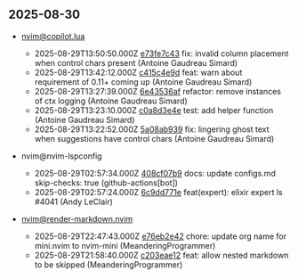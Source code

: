 ## 2025-08-30

* nvim@copilot.lua
  - 2025-08-29T13:50:50.000Z [e73fe7c43](https://github.com/zbirenbaum/copilot.lua/commit/e73fe7c43c68aeb84fbeed12ee6cc60a29e78fbb) fix: invalid column placement when control chars present (Antoine Gaudreau Simard)
  - 2025-08-29T13:42:12.000Z [c415c4e9d](https://github.com/zbirenbaum/copilot.lua/commit/c415c4e9d62bdcdb0ea463e00dbcdf11dacffb3a) feat: warn about requirement of 0.11+ coming up (Antoine Gaudreau Simard)
  - 2025-08-29T13:27:39.000Z [6e43536af](https://github.com/zbirenbaum/copilot.lua/commit/6e43536af43b0852a98f93422c33d3ec02d56bf3) refactor: remove instances of ctx logging (Antoine Gaudreau Simard)
  - 2025-08-29T13:23:10.000Z [c0a8d3e4e](https://github.com/zbirenbaum/copilot.lua/commit/c0a8d3e4edafb49049e5f36c5fb2e0932394898f) test: add helper function (Antoine Gaudreau Simard)
  - 2025-08-29T13:22:52.000Z [5a08ab939](https://github.com/zbirenbaum/copilot.lua/commit/5a08ab939cafa24de0778a6eb0478cfb128adcd2) fix: lingering ghost text when suggestions have control chars (Antoine Gaudreau Simard)

* nvim@nvim-lspconfig
  - 2025-08-29T02:57:34.000Z [408cf07b9](https://github.com/neovim/nvim-lspconfig/commit/408cf07b97535825cca6f1afa908d98348712ba6) docs: update configs.md skip-checks: true (github-actions[bot])
  - 2025-08-29T02:57:24.000Z [6c9dd771e](https://github.com/neovim/nvim-lspconfig/commit/6c9dd771e025da6013ce96f50b93dc7a57ffaf3c) feat(expert): elixir expert ls #4041 (Andy LeClair)

* nvim@render-markdown.nvim
  - 2025-08-29T22:47:43.000Z [e76eb2e42](https://github.com/MeanderingProgrammer/render-markdown.nvim/commit/e76eb2e4262f0f0a1a7bd7a454dd7d44f1299afd) chore: update org name for mini.nvim to nvim-mini (MeanderingProgrammer)
  - 2025-08-29T21:58:40.000Z [c203eae12](https://github.com/MeanderingProgrammer/render-markdown.nvim/commit/c203eae127bd3397985408038f4d74fc952532e2) feat: allow nested markdown to be skipped (MeanderingProgrammer)